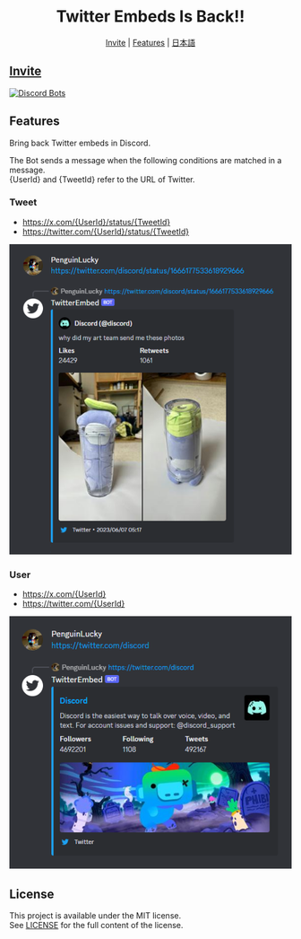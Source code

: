 <div align="center">
  <h1>Twitter Embeds Is Back!!</h1>

[Invite](https://discord.com/api/oauth2/authorize?client_id=1166385565072113705&permissions=274877990912&scope=bot) |
[Features](#features) |
[日本語](README.ja.md)

</div>

## [Invite](https://discord.com/api/oauth2/authorize?client_id=1166385565072113705&permissions=274877990912&scope=bot)
[![Discord Bots](https://top.gg/api/widget/1166385565072113705.svg)](https://top.gg/bot/1166385565072113705)

## Features
Bring back Twitter embeds in Discord.

The Bot sends a message when the following conditions are matched in a message.<br />
{UserId} and {TweetId} refer to the URL of Twitter.

### Tweet
- https://x.com/{UserId}/status/{TweetId}
- https://twitter.com/{UserId}/status/{TweetId}

![Tweet](./images/tweet.png)

### User
- https://x.com/{UserId}
- https://twitter.com/{UserId}

![User](./images/user.png)

## License
This project is available under the MIT license.<br />
See [LICENSE](LICENSE) for the full content of the license.